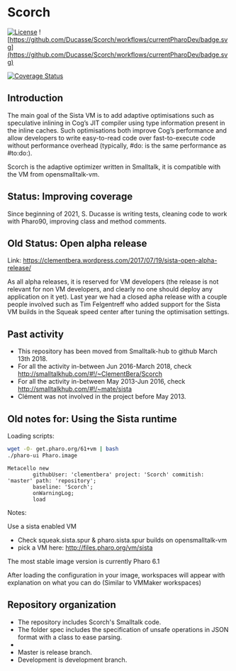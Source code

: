 # Scorch


[![License](https://img.shields.io/badge/license-MIT-blue.svg)](https://img.shields.io/badge/license-MIT-blue.svg)
![https://github.com/Ducasse/Scorch/workflows/currentPharoDev/badge.svg](https://github.com/Ducasse/Scorch/workflows/currentPharoDev/badge.svg)

[![Coverage Status](https://coveralls.io/repos/github/Ducasse/Scorch/badge.svg?branch=master)](https://coveralls.io/github/Ducasse/Scorch?branch=master)


## Introduction

The main goal of the Sista VM is to add adaptive optimisations such as speculative inlining in Cog’s JIT compiler using type information present in the inline caches. Such optimisations both improve Cog’s performance and allow developers to write easy-to-read code over fast-to-execute code without performance overhead (typically, #do: is the same performance as #to:do:).

Scorch is the adaptive optimizer written in Smalltalk, it is compatible with the VM from opensmalltalk-vm.

## Status: Improving coverage

Since beginning of 2021, S. Ducasse is writing tests, cleaning code to work with Pharo90, improving class and method comments.


## Old Status: Open alpha release

Link: https://clementbera.wordpress.com/2017/07/19/sista-open-alpha-release/

As all alpha releases, it is reserved for VM developers (the release is not relevant for non VM developers, and clearly no one should deploy any application on it yet). Last year we had a closed apha release with a couple people involved such as Tim Felgentreff who added support for the Sista VM builds in the Squeak speed center after tuning the optimisation settings.

## Past activity

- This repository has been moved from Smalltalk-hub to github March 13th 2018.
- For all the activity in-between Jun 2016-March 2018, check http://smalltalkhub.com/#!/~ClementBera/Scorch
- For all the activity in-between May 2013-Jun 2016, check http://smalltalkhub.com/#!/~mate/sista
- Clément was not involved in the project before May 2013.

## Old notes for: Using the Sista runtime

Loading scripts:

```bash
wget -O- get.pharo.org/61+vm | bash
./pharo-ui Pharo.image
```

```Smalltalk
Metacello new
        githubUser: 'clementbera' project: 'Scorch' commitish: 'master' path: 'repository';
        baseline: 'Scorch';
        onWarningLog;
        load	
```

Notes:

Use a sista enabled VM 
- Check squeak.sista.spur & pharo.sista.spur builds on opensmalltalk-vm
- pick a VM here: http://files.pharo.org/vm/sista

The most stable image version is currently Pharo 6.1

After loading the configuration in your image, workspaces will appear with explanation on what you can do (Similar to VMMaker workspaces)

## Repository organization

- The repository includes Scorch's Smalltalk code.
- The folder spec includes the specification of unsafe operations in JSON format with a class to ease parsing.
- 
- Master is release branch.
- Development is development branch.
